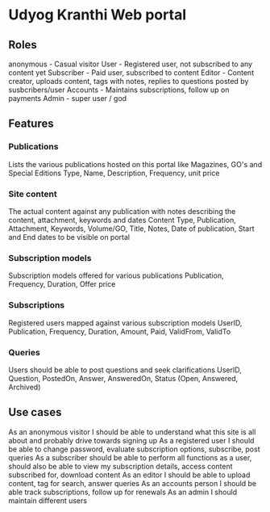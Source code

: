 # Udyog Kranthi Web portal

## Roles

anonymous	- Casual visitor
User - Registered user, not subscribed to any content yet
Subscriber - Paid user, subscribed to content 
Editor - Content creator, uploads content, tags with notes, replies to questions posted by susbcribers/user
Accounts - Maintains subscriptions, follow up on payments
Admin	- super user / god

## Features

### Publications
Lists the various publications hosted on this portal like Magazines, GO's and Special Editions
Type, Name, Description, Frequency, unit price

### Site content
The actual content against any publication with notes describing the content, attachment, keywords and dates
Content Type, Publication, Attachment, Keywords, Volume/GO, Title, Notes, Date of publication, Start and End dates to be visible on portal

### Subscription models
Subscription models offered for various publications
Publication, Frequency, Duration, Offer price

### Subscriptions
Registered users mapped against various subscription models 
UserID, Publication, Frequency, Duration, Amount, Paid, ValidFrom, ValidTo

### Queries
Users should be able to post questions and seek clarifications
UserID, Question, PostedOn, Answer, AnsweredOn, Status (Open, Answered, Archived)

## Use cases	
As an anonymous visitor I should be able to understand what this site is all about and probably drive towards signing up
As a registered user I should be able to change password, evaluate subscription options, subscribe, post queries
As a subscriber	should be able to perform all functions as a user, should also be able to view my subscription details, access content subscribed for, download content
As an editor I should be able to upload content, tag for search, answer queries
As an accounts person I should be able track subscriptions, follow up for renewals
As an admin I should	maintain different users
